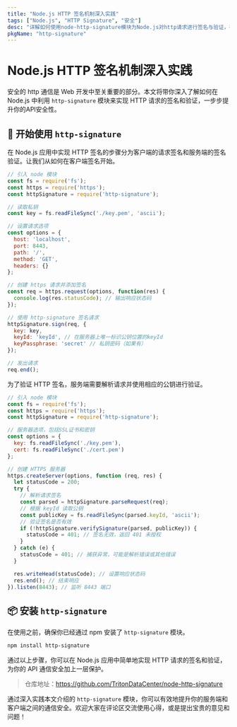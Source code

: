 ```yaml
---
title: "Node.js HTTP 签名机制深入实践"
tags: ["Node.js", "HTTP Signature", "安全"]
desc: "详解如何使用node-http-signature模块为Node.js对http请求进行签名与验证，确保通信安全。"
pkgName: "http-signature"
---
```


# Node.js HTTP 签名机制深入实践

安全的 http 通信是 Web 开发中至关重要的部分。本文将带你深入了解如何在 Node.js 中利用 `http-signature` 模块来实现 HTTP 请求的签名和验证，一步步提升你的API安全性。

## 🚀 开始使用 `http-signature`

在 Node.js 应用中实现 HTTP 签名的步骤分为客户端的请求签名和服务端的签名验证。让我们从如何在客户端签名开始。

```javascript
// 引入 node 模块
const fs = require('fs');
const https = require('https');
const httpSignature = require('http-signature');

// 读取私钥
const key = fs.readFileSync('./key.pem', 'ascii');

// 设置请求选项
const options = {
  host: 'localhost',
  port: 8443,
  path: '/',
  method: 'GET',
  headers: {}
};

// 创建 https 请求并添加签名
const req = https.request(options, function(res) {
  console.log(res.statusCode); // 输出响应状态码
});

// 使用 http-signature 签名请求
httpSignature.sign(req, {
  key: key,
  keyId: 'keyId', // 在服务器上唯一标识公钥位置的keyId
  keyPassphrase: 'secret' // 私钥密码（如果有）
});

// 发出请求
req.end();
```

为了验证 HTTP 签名，服务端需要解析请求并使用相应的公钥进行验证。

```javascript
// 引入 node 模块
const fs = require('fs');
const https = require('https');
const httpSignature = require('http-signature');

// 服务器选项，包括SSL证书和密钥
const options = {
  key: fs.readFileSync('./key.pem'),
  cert: fs.readFileSync('./cert.pem')
};

// 创建 HTTPS 服务器
https.createServer(options, function (req, res) {
  let statusCode = 200;
  try {
    // 解析请求签名
    const parsed = httpSignature.parseRequest(req);
    // 根据 keyId 读取公钥
    const publicKey = fs.readFileSync(parsed.keyId, 'ascii');
    // 验证签名是否有效
    if (!httpSignature.verifySignature(parsed, publicKey)) {
      statusCode = 401; // 签名无效，返回 401 未授权
    }
  } catch (e) {
    statusCode = 401; // 捕获异常，可能是解析错误或其他错误
  }

  res.writeHead(statusCode); // 设置响应状态码
  res.end(); // 结束响应
}).listen(8443); // 监听 8443 端口
```

## 📦 安装 `http-signature`

在使用之前，确保你已经通过 npm 安装了 `http-signature` 模块。

```bash
npm install http-signature
```

通过以上步骤，你可以在 Node.js 应用中简单地实现 HTTP 请求的签名和验证，为你的 API 通信安全加上一层保护。

> 仓库地址：https://github.com/TritonDataCenter/node-http-signature

通过深入实践本文介绍的 `http-signature` 模块，你可以有效地提升你的服务端和客户端之间的通信安全。欢迎大家在评论区交流使用心得，或是提出宝贵的意见和问题！